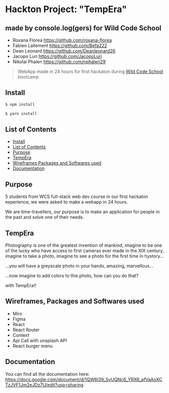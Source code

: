 # Hackton Project: "TempEra"

## made by console.log(gers) for Wild Code School
- Roxana Florea https://github.com/roxana-florea
- Fabien Lallement https://github.com/Befa222
- Dean Leonard https://github.com/Deanleonard26
- Jacopo Luri https://github.com/JacopoLuri
- Nikolai Phalen https://github.com/nphalen29

> WebApp made in 24 hours for first hackaton during [Wild Code School](https://www.wildcodeschool.com/) bootcamp

## Install
```bash
$ npm install

$ yarn install
```

## List of Contents
- [Install](#install)
- [List of Contents](#list-of-contents)
- [Purpose](#purpose)
- [TempEra](#tempera)
- [Wireframes Packages and Softwares used](#wireframes-packages-and-softwares-used)
- [Documentation](#documentation)

## Purpose
5 students from WCS full-stack web dev course in our first hackaton experience, we were asked to make a webapp in 24 hours.

We are time-travellers, our purpose is to make an application for people in the past and solve one of their needs.



## TempEra
Photography is one of the greatest invention of mankind, imagine to be one of the lucky who have access to first cameras ever made in the XIX century, imagine to take a photo, imagine to see a photo for the first time in hystory...

...you will have a greyscale photo in your hands, amazing, marvellous...

...now imagine to add colors to this photo, how can you do that?

with TempEra!!

## Wireframes, Packages and Softwares used
- Miro
- Figma
- React
- React Router
- Context
- Api Call with unsplash API
- React burger menu

## Documentation
You can find all the documentation here: https://docs.google.com/document/d/1QW6I39_SvUQNc6_YRX6_afVaAoXCTzJVF1Jm2eJDz7U/edit?usp=sharing

